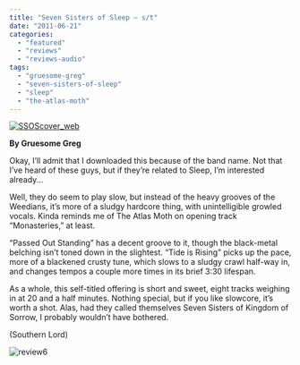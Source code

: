 ```yaml
---
title: "Seven Sisters of Sleep – s/t"
date: "2011-06-21"
categories: 
  - "featured"
  - "reviews"
  - "reviews-audio"
tags: 
  - "gruesome-greg"
  - "seven-sisters-of-sleep"
  - "sleep"
  - "the-atlas-moth"
---
```


[![](http://www.hellbound.ca/wp-content/uploads/2011/06/SSOScover_web-595x590.jpg "SSOScover_web")](http://www.hellbound.ca/wp-content/uploads/2011/06/SSOScover_web.jpg)

**By Gruesome Greg**

Okay, I’ll admit that I downloaded this because of the band name. Not that I’ve heard of these guys, but if they’re related to Sleep, I’m interested already...

Well, they do seem to play slow, but instead of the heavy grooves of the Weedians, it’s more of a sludgy hardcore thing, with unintelligible growled vocals. Kinda reminds me of The Atlas Moth on opening track “Monasteries,” at least.

“Passed Out Standing” has a decent groove to it, though the black-metal belching isn’t toned down in the slightest. “Tide is Rising” picks up the pace, more of a blackened crusty tune, which slows to a sludgy crawl half-way in, and changes tempos a couple more times in its brief 3:30 lifespan.

As a whole, this self-titled offering is short and sweet, eight tracks weighing in at 20 and a half minutes. Nothing special, but if you like slowcore, it’s worth a shot. Alas, had they called themselves Seven Sisters of Kingdom of Sorrow, I probably wouldn’t have bothered.

(Southern Lord)

![](http://www.hellbound.ca/wp-content/uploads/2009/08/review6.png "review6")
